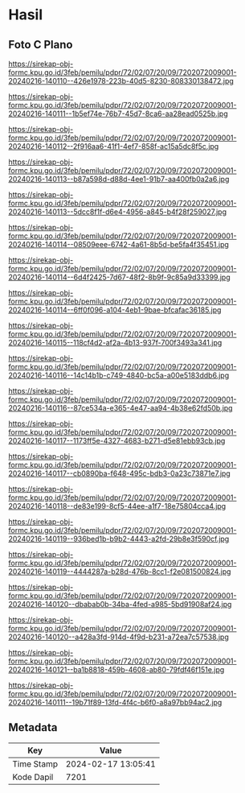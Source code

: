 # Hasil

## Foto C Plano

https://sirekap-obj-formc.kpu.go.id/3feb/pemilu/pdpr/72/02/07/20/09/7202072009001-20240216-140110--426e1978-223b-40d5-8230-808330138472.jpg

https://sirekap-obj-formc.kpu.go.id/3feb/pemilu/pdpr/72/02/07/20/09/7202072009001-20240216-140111--1b5ef74e-76b7-45d7-8ca6-aa28ead0525b.jpg

https://sirekap-obj-formc.kpu.go.id/3feb/pemilu/pdpr/72/02/07/20/09/7202072009001-20240216-140112--2f916aa6-41f1-4ef7-858f-ac15a5dc8f5c.jpg

https://sirekap-obj-formc.kpu.go.id/3feb/pemilu/pdpr/72/02/07/20/09/7202072009001-20240216-140113--b87a598d-d88d-4ee1-91b7-aa400fb0a2a6.jpg

https://sirekap-obj-formc.kpu.go.id/3feb/pemilu/pdpr/72/02/07/20/09/7202072009001-20240216-140113--5dcc8f1f-d6e4-4956-a845-b4f28f259027.jpg

https://sirekap-obj-formc.kpu.go.id/3feb/pemilu/pdpr/72/02/07/20/09/7202072009001-20240216-140114--08509eee-6742-4a61-8b5d-be5fa4f35451.jpg

https://sirekap-obj-formc.kpu.go.id/3feb/pemilu/pdpr/72/02/07/20/09/7202072009001-20240216-140114--6d4f2425-7d67-48f2-8b9f-9c85a9d33399.jpg

https://sirekap-obj-formc.kpu.go.id/3feb/pemilu/pdpr/72/02/07/20/09/7202072009001-20240216-140114--6ff0f096-a104-4eb1-9bae-bfcafac36185.jpg

https://sirekap-obj-formc.kpu.go.id/3feb/pemilu/pdpr/72/02/07/20/09/7202072009001-20240216-140115--118cf4d2-af2a-4b13-937f-700f3493a341.jpg

https://sirekap-obj-formc.kpu.go.id/3feb/pemilu/pdpr/72/02/07/20/09/7202072009001-20240216-140116--14c14b1b-c749-4840-bc5a-a00e5183ddb6.jpg

https://sirekap-obj-formc.kpu.go.id/3feb/pemilu/pdpr/72/02/07/20/09/7202072009001-20240216-140116--87ce534a-e365-4e47-aa94-4b38e62fd50b.jpg

https://sirekap-obj-formc.kpu.go.id/3feb/pemilu/pdpr/72/02/07/20/09/7202072009001-20240216-140117--1173ff5e-4327-4683-b271-d5e81ebb93cb.jpg

https://sirekap-obj-formc.kpu.go.id/3feb/pemilu/pdpr/72/02/07/20/09/7202072009001-20240216-140117--cb0890ba-f648-495c-bdb3-0a23c73871e7.jpg

https://sirekap-obj-formc.kpu.go.id/3feb/pemilu/pdpr/72/02/07/20/09/7202072009001-20240216-140118--de83e199-8cf5-44ee-a1f7-18e75804cca4.jpg

https://sirekap-obj-formc.kpu.go.id/3feb/pemilu/pdpr/72/02/07/20/09/7202072009001-20240216-140119--936bed1b-b9b2-4443-a2fd-29b8e3f590cf.jpg

https://sirekap-obj-formc.kpu.go.id/3feb/pemilu/pdpr/72/02/07/20/09/7202072009001-20240216-140119--4444287a-b28d-476b-8cc1-f2e081500824.jpg

https://sirekap-obj-formc.kpu.go.id/3feb/pemilu/pdpr/72/02/07/20/09/7202072009001-20240216-140120--dbabab0b-34ba-4fed-a985-5bd91908af24.jpg

https://sirekap-obj-formc.kpu.go.id/3feb/pemilu/pdpr/72/02/07/20/09/7202072009001-20240216-140120--a428a3fd-914d-4f9d-b231-a72ea7c57538.jpg

https://sirekap-obj-formc.kpu.go.id/3feb/pemilu/pdpr/72/02/07/20/09/7202072009001-20240216-140121--ba1b8818-459b-4608-ab80-79fdf46f151e.jpg

https://sirekap-obj-formc.kpu.go.id/3feb/pemilu/pdpr/72/02/07/20/09/7202072009001-20240216-140111--19b71f89-13fd-4f4c-b6f0-a8a97bb94ac2.jpg


## Metadata

| Key        | Value               |
| ---------- | ------------------- |
| Time Stamp | 2024-02-17 13:05:41 |
| Kode Dapil | 7201                |



